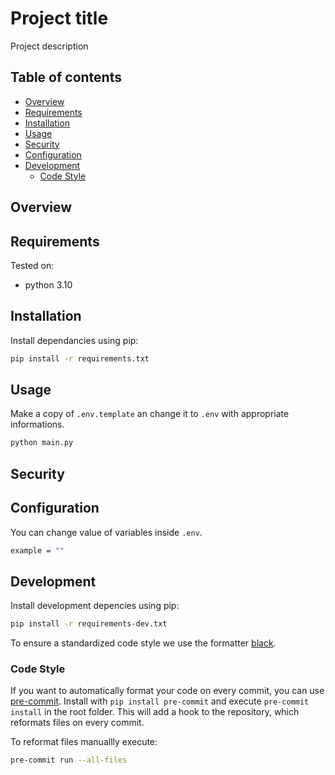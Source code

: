 # Project title

Project description

## **Table of contents**
<!-- START doctoc generated TOC please keep comment here to allow auto update -->
<!-- DON'T EDIT THIS SECTION, INSTEAD RE-RUN doctoc TO UPDATE -->

- [Overview](#overview)
- [Requirements](#requirements)
- [Installation](#installation)
- [Usage](#usage)
- [Security](#security)
- [Configuration](#configuration)
- [Development](#development)
  - [Code Style](#code-style)

<!-- END doctoc generated TOC please keep comment here to allow auto update -->

## Overview

## Requirements

Tested on:

- python 3.10

## Installation

Install dependancies using pip:

```bash
pip install -r requirements.txt
```

## Usage

Make a copy of `.env.template` an change it to `.env` with appropriate informations.

```bash
python main.py
```

## Security

## Configuration

You can change value of variables inside `.env`.

```bash
example = ""
```

## Development

Install development depencies using pip:

```bash
pip install -r requirements-dev.txt
```

To ensure a standardized code style we use the formatter [black](https://github.com/ambv/black).

### Code Style

If you want to automatically format your code on every commit, you can use [pre-commit](https://pre-commit.com/).
Install with `pip install pre-commit` and
execute `pre-commit install` in the root folder.
This will add a hook to the repository, which reformats files on every commit.

To reformat files manuallly execute:

```bash
pre-commit run --all-files
```
